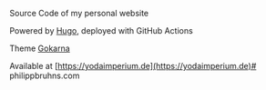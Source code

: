 Source Code of my personal website

Powered by [Hugo](https://gohugo.io), deployed with GitHub Actions

Theme [Gokarna](https://github.com/526avijitgupta/gokarna)

Available at [https://yodaimperium.de](https://yodaimperium.de)# philippbruhns.com
